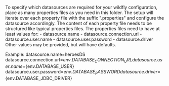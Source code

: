 To specify which datasources are required for your wildfly configuration, place as many properties files as you need in this folder. The setup will iterate over each property file with the suffix ".properties" and configure the datasource accordingly. The content of each property file needs to be structured like typical properties files. The properties files need to have at least values for:
    - datasource.name
    - datasource.connection.url
    - datasource.user.name
    - datasource.user.password
    - datasource.driver
Other values may be provided, but will have defaults.

Example:
datasource.name=heroesDS
datasource.connection.url=${env.DATABASE_CONNECTION_URL}
datasource.user.name=${env.DATABASE_USER}
datasource.user.password=${env.DATABASE_PASSWORD}
datasource.driver=${env.DATABASE_JDBC_DRIVER}